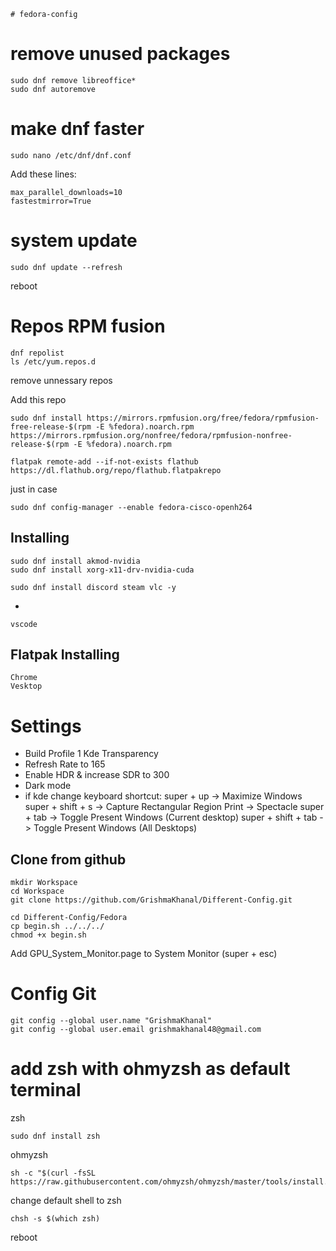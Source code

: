     # fedora-config

# remove unused packages

```
sudo dnf remove libreoffice*
sudo dnf autoremove
```

# make dnf faster

```
sudo nano /etc/dnf/dnf.conf
```

Add these lines:

```
max_parallel_downloads=10
fastestmirror=True
```

# system update

```
sudo dnf update --refresh
```

reboot


# Repos RPM fusion

```
dnf repolist
ls /etc/yum.repos.d
```
remove unnessary repos

Add this repo
```
sudo dnf install https://mirrors.rpmfusion.org/free/fedora/rpmfusion-free-release-$(rpm -E %fedora).noarch.rpm https://mirrors.rpmfusion.org/nonfree/fedora/rpmfusion-nonfree-release-$(rpm -E %fedora).noarch.rpm
```

```
flatpak remote-add --if-not-exists flathub https://dl.flathub.org/repo/flathub.flatpakrepo
```

just in case
```
sudo dnf config-manager --enable fedora-cisco-openh264
```

## Installing 
```
sudo dnf install akmod-nvidia
sudo dnf install xorg-x11-drv-nvidia-cuda
```

```
sudo dnf install discord steam vlc -y
```
+
```
vscode
```

## Flatpak Installing

```
Chrome
Vesktop
```


# Settings

- Build Profile 1 Kde Transparency
- Refresh Rate to 165
- Enable HDR & increase SDR to 300
- Dark mode
- if kde change keyboard shortcut:
    super + up -> Maximize Windows
    super + shift + s -> Capture Rectangular Region
    Print -> Spectacle
    super + tab -> Toggle Present Windows (Current desktop)
    super + shift + tab -> Toggle Present Windows (All Desktops)


## Clone from github
```
mkdir Workspace
cd Workspace
git clone https://github.com/GrishmaKhanal/Different-Config.git
```
```
cd Different-Config/Fedora
cp begin.sh ../../../
chmod +x begin.sh
```

Add GPU_System_Monitor.page to System Monitor (super + esc)


# Config Git
```
git config --global user.name "GrishmaKhanal"
git config --global user.email grishmakhanal48@gmail.com
```
# add zsh with ohmyzsh as default terminal

zsh

```
sudo dnf install zsh
```

ohmyzsh

```
sh -c "$(curl -fsSL https://raw.githubusercontent.com/ohmyzsh/ohmyzsh/master/tools/install.sh)"
```

change default shell to zsh

```
chsh -s $(which zsh)
```

reboot